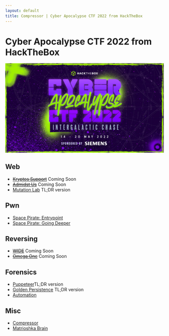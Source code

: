 ```yaml
---
layout: default
title: Compressor | Cyber Apocalypse CTF 2022 from HackTheBox
---
```

# Cyber Apocalypse CTF 2022 from HackTheBox
![May 14-20th 2022](cyber_apocalypse_2022_ca.jpg)

## Web
- ~~[Kryptos Support](kryptos-support)~~ Coming Soon
- ~~[Admidst Us](admidst-us)~~ Coming Soon
- [Mutation Lab](mutation-lab) TL;DR version

## Pwn
- [Space Pirate: Entrypoint](entrypoint)
- [Space Pirate: Going Deeper](going-deeper)

## Reversing
- ~~[WIDE](wide)~~ Coming Soon
- ~~[Omega One](omega-one)~~ Coming Soon

## Forensics
- [Puppeteer](puppeteer)TL;DR version
- [Golden Persistence](golden-persistence) TL;DR version
- [Automation](automation)

## Misc
- [Compressor](compressor)
- [Matrioshka Brain](matrioshka-brain)